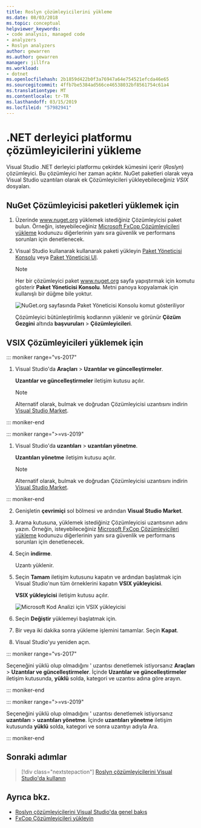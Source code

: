 ```yaml
---
title: Roslyn çözümleyicilerini yükleme
ms.date: 08/03/2018
ms.topic: conceptual
helpviewer_keywords:
- code analysis, managed code
- analyzers
- Roslyn analyzers
author: gewarren
ms.author: gewarren
manager: jillfra
ms.workload:
- dotnet
ms.openlocfilehash: 2b1859d422b0f3a76947a64e754521efcda46e65
ms.sourcegitcommit: 4ffb7be5384ad566ce46538032bf8561754c61a4
ms.translationtype: MT
ms.contentlocale: tr-TR
ms.lasthandoff: 03/15/2019
ms.locfileid: "57982941"
---
```

# <a name="install-net-compiler-platform-analyzers"></a>.NET derleyici platformu çözümleyicilerini yükleme

Visual Studio .NET derleyici platformu çekirdek kümesini içerir (*Roslyn*) çözümleyici. Bu çözümleyici her zaman açıktır. NuGet paketleri olarak veya Visual Studio uzantıları olarak ek Çözümleyicileri yükleyebileceğiniz *VSIX* dosyaları.

## <a name="to-install-nuget-analyzer-packages"></a>NuGet Çözümleyicisi paketleri yüklemek için

1. Üzerinde www.nuget.org yüklemek istediğiniz Çözümleyicisi paket bulun. Örneğin, isteyebileceğiniz [Microsoft FxCop Çözümleyicileri yükleme](install-fxcop-analyzers.md#to-install-fxcop-analyzers-as-a-nuget-package) kodunuzu diğerlerinin yanı sıra güvenlik ve performans sorunları için denetlenecek.

2. Visual Studio kullanarak kullanarak paketi yükleyin [Paket Yöneticisi Konsolu](/nuget/quickstart/install-and-use-a-package-in-visual-studio#package-manager-console) veya [Paket Yöneticisi UI](/nuget/quickstart/install-and-use-a-package-in-visual-studio#package-manager-console).

   > [!NOTE]
   > Her bir çözümleyici paket www.nuget.org sayfa yapıştırmak için komutu gösterir **Paket Yöneticisi Konsolu**. Metni panoya kopyalamak için kullanışlı bir düğme bile yoktur.
   >
   > ![NuGet.org sayfasında Paket Yöneticisi Konsolu komut gösteriliyor](media/nuget-install-command.png)

   Çözümleyici bütünleştirilmiş kodlarının yüklenir ve görünür **Çözüm Gezgini** altında **başvuruları** > **Çözümleyicileri**.

## <a name="to-install-vsix-analyzers"></a>VSIX Çözümleyicileri yüklemek için

::: moniker range="vs-2017"

1. Visual Studio'da **Araçları** > **Uzantılar ve güncelleştirmeler**.

   **Uzantılar ve güncelleştirmeler** iletişim kutusu açılır.

   > [!NOTE]
   > Alternatif olarak, bulmak ve doğrudan Çözümleyicisi uzantısını indirin [Visual Studio Market](https://marketplace.visualstudio.com).

::: moniker-end

::: moniker range=">=vs-2019"

1. Visual Studio'da **uzantıları** > **uzantıları yönetme**.

   **Uzantıları yönetme** iletişim kutusu açılır.

   > [!NOTE]
   > Alternatif olarak, bulmak ve doğrudan Çözümleyicisi uzantısını indirin [Visual Studio Market](https://marketplace.visualstudio.com).

::: moniker-end

2. Genişletin **çevrimiçi** sol bölmesi ve ardından **Visual Studio Market**.

3. Arama kutusuna, yüklemek istediğiniz Çözümleyicisi uzantısının adını yazın. Örneğin, isteyebileceğiniz [Microsoft FxCop Çözümleyicileri yükleme](install-fxcop-analyzers.md#to-install-fxcop-analyzers-as-a-vsix) kodunuzu diğerlerinin yanı sıra güvenlik ve performans sorunları için denetlenecek.

4. Seçin **indirme**.

   Uzantı yüklenir.

5. Seçin **Tamam** iletişim kutusunu kapatın ve ardından başlatmak için Visual Studio'nun tüm örneklerini kapatın **VSIX yükleyicisi**.

   **VSIX yükleyicisi** iletişim kutusu açılır.

   ![Microsoft Kod Analizi için VSIX yükleyicisi](media/vsix-installer-code-analysis.png)

6. Seçin **Değiştir** yüklemeyi başlatmak için.

7. Bir veya iki dakika sonra yükleme işlemini tamamlar. Seçin **Kapat**.

8. Visual Studio'yu yeniden açın.

::: moniker range="vs-2017"

Seçeneğini yüklü olup olmadığını ' uzantısı denetlemek istiyorsanız **Araçları** > **Uzantılar ve güncelleştirmeler**. İçinde **Uzantılar ve güncelleştirmeler** iletişim kutusunda, **yüklü** solda, kategori ve uzantısı adına göre arayın.

::: moniker-end

::: moniker range=">=vs-2019"

Seçeneğini yüklü olup olmadığını ' uzantısı denetlemek istiyorsanız **uzantıları** > **uzantıları yönetme**. İçinde **uzantıları yönetme** iletişim kutusunda **yüklü** solda, kategori ve sonra uzantıyı adıyla Ara.

::: moniker-end

## <a name="next-steps"></a>Sonraki adımlar

> [!div class="nextstepaction"]
> [Roslyn çözümleyicilerini Visual Studio'da kullanın](../code-quality/use-roslyn-analyzers.md)

## <a name="see-also"></a>Ayrıca bkz.

- [Roslyn çözümleyicilerini Visual Studio'da genel bakış](../code-quality/roslyn-analyzers-overview.md)
- [FxCop Çözümleyicileri yükleyin](../code-quality/install-fxcop-analyzers.md)